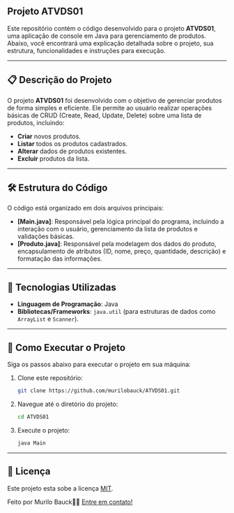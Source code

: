## Projeto ATVDS01

Este repositório contém o código desenvolvido para o projeto **ATVDS01**, uma aplicação de console em Java para gerenciamento de produtos. Abaixo, você encontrará uma explicação detalhada sobre o projeto, sua estrutura, funcionalidades e instruções para execução.

---

## 📋 Descrição do Projeto

O projeto **ATVDS01** foi desenvolvido com o objetivo de gerenciar produtos de forma simples e eficiente. Ele permite ao usuário realizar operações básicas de CRUD (Create, Read, Update, Delete) sobre uma lista de produtos, incluindo:

- **Criar** novos produtos.
- **Listar** todos os produtos cadastrados.
- **Alterar** dados de produtos existentes.
- **Excluir** produtos da lista.

---

## 🛠️ Estrutura do Código

O código está organizado em dois arquivos principais:

- **[Main.java]**: Responsável pela lógica principal do programa, incluindo a interação com o usuário, gerenciamento da lista de produtos e validações básicas.
- **[Produto.java]**: Responsável pela modelagem dos dados do produto, encapsulamento de atributos (ID, nome, preço, quantidade, descrição) e formatação das informações.

---

## 🚀 Tecnologias Utilizadas

- **Linguagem de Programação**: Java
- **Bibliotecas/Frameworks**: `java.util` (para estruturas de dados como `ArrayList` e `Scanner`).

---

## 📂 Como Executar o Projeto

Siga os passos abaixo para executar o projeto em sua máquina:

1. Clone este repositório:
   ```bash
   git clone https://github.com/murilobauck/ATVDS01.git

 2. Navegue até o diretório do projeto:
    ```bash
    cd ATVDS01
    ```
3. Execute o projeto:
    ```bash
    java Main
    ```

---

## 📝 Licença

Este projeto esta sobe a licença [MIT](https://github.com/murilobauck/ATVDS01/LICENSE).

Feito por Murilo Bauck👋🏽 [Entre em contato!](https://www.linkedin.com/in/murilo-bauck-515958306/)